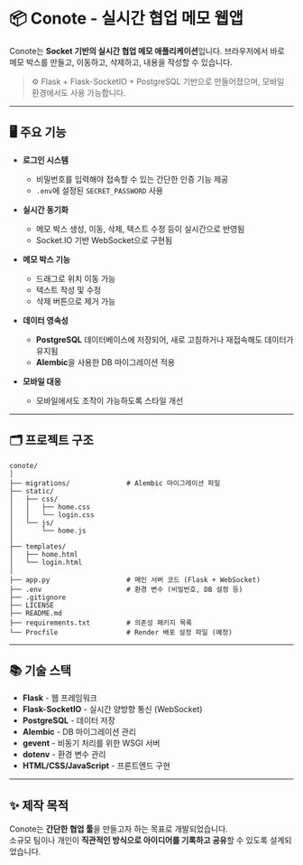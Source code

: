 # 📦 Conote - 실시간 협업 메모 웹앱

Conote는 **Socket 기반의 실시간 협업 메모 애플리케이션**입니다.
브라우저에서 바로 메모 박스를 만들고, 이동하고, 삭제하고, 내용을 작성할 수 있습니다.

> ⚙️ Flask + Flask-SocketIO + PostgreSQL 기반으로 만들어졌으며, 모바일 환경에서도 사용 가능합니다.

---

## 🖥️ 주요 기능

- **로그인 시스템**  
  - 비밀번호를 입력해야 접속할 수 있는 간단한 인증 기능 제공  
  - `.env`에 설정된 `SECRET_PASSWORD` 사용  

- **실시간 동기화**  
  - 메모 박스 생성, 이동, 삭제, 텍스트 수정 등이 실시간으로 반영됨  
  - Socket.IO 기반 WebSocket으로 구현됨  

- **메모 박스 기능**  
  - 드래그로 위치 이동 가능  
  - 텍스트 작성 및 수정  
  - 삭제 버튼으로 제거 가능  

- **데이터 영속성**  
  - **PostgreSQL** 데이터베이스에 저장되어, 새로 고침하거나 재접속해도 데이터가 유지됨  
  - **Alembic**을 사용한 DB 마이그레이션 적용  

- **모바일 대응**  
  - 모바일에서도 조작이 가능하도록 스타일 개선  

---

## 🗂️ 프로젝트 구조

```
conote/
│
├── migrations/              # Alembic 마이그레이션 파일
├── static/
│   ├── css/
│   │   ├── home.css
│   │   └── login.css
│   └── js/
│       └── home.js
│
├── templates/
│   ├── home.html
│   └── login.html
│
├── app.py                   # 메인 서버 코드 (Flask + WebSocket)
├── .env                     # 환경 변수 (비밀번호, DB 설정 등)
├── .gitignore
├── LICENSE
├── README.md
├── requirements.txt         # 의존성 패키지 목록
└── Procfile                 # Render 배포 설정 파일 (예정)
```

---

## 📚 기술 스택

- **Flask** - 웹 프레임워크
- **Flask-SocketIO** - 실시간 양방향 통신 (WebSocket)
- **PostgreSQL** - 데이터 저장
- **Alembic** - DB 마이그레이션 관리
- **gevent** - 비동기 처리를 위한 WSGI 서버
- **dotenv** - 환경 변수 관리
- **HTML/CSS/JavaScript** - 프론트엔드 구현

---

## ✨ 제작 목적

Conote는 **간단한 협업 툴**을 만들고자 하는 목표로 개발되었습니다.  
소규모 팀이나 개인이 **직관적인 방식으로 아이디어를 기록하고 공유**할 수 있도록 설계되었습니다.

